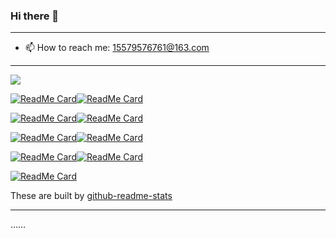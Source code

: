 ### Hi there 👋

---

- 📫 How to reach me: <a href="maito:15579576761@163.com">15579576761@163.com</a>

---

<a href="https://github.com/wallleap/github-readme-stats"><img align="center" src="https://github-readme-stats.vercel.app/api?username=wallleap&show_icons=true&theme=radical" style="max-width:100%;"></a>

[![ReadMe Card](https://github-readme-stats.vercel.app/api/pin/?username=wallleap&repo=Direcruit&theme=dark)](https://github.com/wallleap/Direcruit)[![ReadMe Card](https://github-readme-stats.vercel.app/api/pin/?username=wallleap&repo=webFrontEnd&theme=highcontrast)](https://github.com/wallleap/webFrontEnd)

[![ReadMe Card](https://github-readme-stats.vercel.app/api/pin/?username=wallleap&repo=draw&theme=merko)](https://github.com/wallleap/draw)[![ReadMe Card](https://github-readme-stats.vercel.app/api/pin/?username=wallleap&repo=webCV&theme=gruvbox)](https://github.com/wallleap/webCV)

[![ReadMe Card](https://github-readme-stats.vercel.app/api/pin/?username=wallleap&repo=mi&theme=tokyonight)](https://github.com/wallleap/mi)[![ReadMe Card](https://github-readme-stats.vercel.app/api/pin/?username=wallleap&repo=macDock&theme=onedark)](https://github.com/wallleap/macDock)

[![ReadMe Card](https://github-readme-stats.vercel.app/api/pin/?username=wallleap&repo=calculator&theme=cobalt)](https://github.com/wallleap/calculator)[![ReadMe Card](https://github-readme-stats.vercel.app/api/pin/?username=wallleap&repo=cdn&theme=synthwave)](https://github.com/wallleap/cdn)

[![ReadMe Card](https://github-readme-stats.vercel.app/api/pin/?username=wallleap&repo=video&theme=dracula)](https://github.com/wallleap/xxx)

These are built by [github-readme-stats](https://github.com/anuraghazra/github-readme-stats)

---

……
